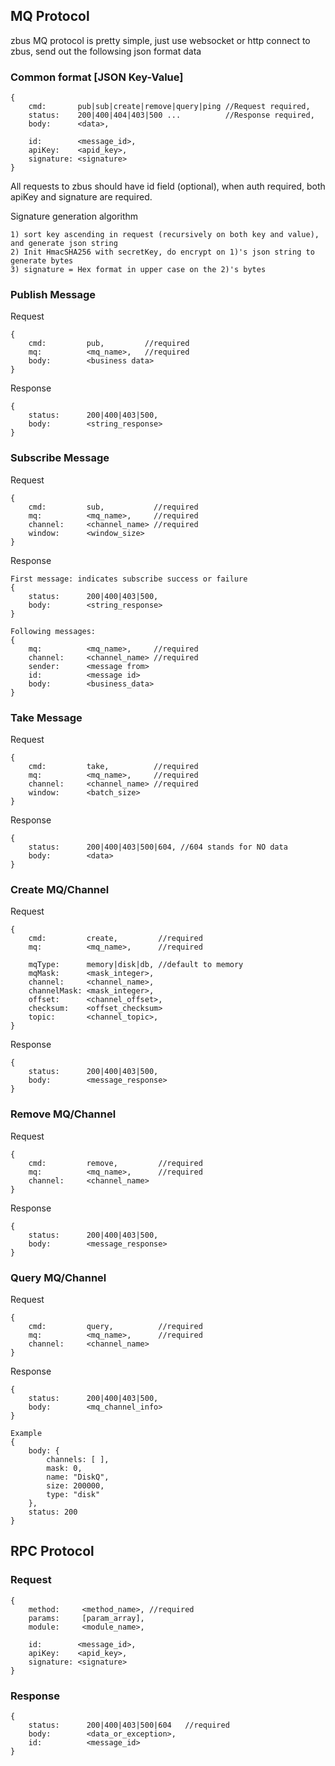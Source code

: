 
## MQ Protocol

zbus MQ protocol is pretty simple, just use websocket or http connect to zbus, send out the followsing json format data

### Common format [JSON Key-Value]

	{
		cmd:       pub|sub|create|remove|query|ping //Request required,
		status:    200|400|404|403|500 ...          //Response required,
		body:      <data>,

		id:        <message_id>,
		apiKey:    <apid_key>,
		signature: <signature>
	} 

All requests to zbus should have id field (optional), when auth required, both apiKey and signature are required.

Signature generation algorithm

	1) sort key ascending in request (recursively on both key and value), and generate json string
	2) Init HmacSHA256 with secretKey, do encrypt on 1)'s json string to generate bytes
	3) signature = Hex format in upper case on the 2)'s bytes

### Publish Message 

Request

	{
		cmd:         pub,         //required
		mq:          <mq_name>,   //required 
		body:        <business data> 
	}

Response

	{
		status:      200|400|403|500,    
		body:        <string_response> 
	}

### Subscribe Message 

Request

	{
		cmd:         sub,           //required
		mq:          <mq_name>,     //required  
		channel:     <channel_name> //required
		window:      <window_size>
	}

Response

	First message: indicates subscribe success or failure
	{
		status:      200|400|403|500,    
		body:        <string_response> 
	}

	Following messages:
	{
		mq:          <mq_name>,     //required  
		channel:     <channel_name> //required
		sender:      <message from>
		id:          <message id>
		body:        <business_data>
	}

### Take Message 

Request

	{
		cmd:         take,          //required
		mq:          <mq_name>,     //required 
		channel:     <channel_name> //required
		window:      <batch_size>
	}

Response

	{
		status:      200|400|403|500|604, //604 stands for NO data   
		body:        <data> 
	}


### Create MQ/Channel 

Request

	{
		cmd:         create,         //required
		mq:          <mq_name>,      //required

		mqType:      memory|disk|db, //default to memory
		mqMask:      <mask_integer>,
		channel:     <channel_name>,
		channelMask: <mask_integer>,
		offset:      <channel_offset>,
		checksum:    <offset_checksum>
		topic:       <channel_topic>, 
	}

Response

	{
		status:      200|400|403|500,    
		body:        <message_response> 
	}

### Remove MQ/Channel 

Request

	{
		cmd:         remove,         //required
		mq:          <mq_name>,      //required 
		channel:     <channel_name> 
	}

Response

	{
		status:      200|400|403|500,    
		body:        <message_response> 
	}


### Query MQ/Channel 

Request

	{
		cmd:         query,          //required
		mq:          <mq_name>,      //required 
		channel:     <channel_name> 
	}

Response

	{
		status:      200|400|403|500,    
		body:        <mq_channel_info> 
	}
    
	Example
	{
		body: {
			channels: [ ],
			mask: 0,
			name: "DiskQ",
			size: 200000,
			type: "disk"
		},
		status: 200
	}



## RPC Protocol 

### Request

	{ 
		method:     <method_name>, //required 
		params:     [param_array],
		module:     <module_name>,

		id:        <message_id>,
		apiKey:    <apid_key>,
		signature: <signature>
	}

### Response

	{
		status:      200|400|403|500|604   //required
		body:        <data_or_exception>,
		id:          <message_id>
	}

